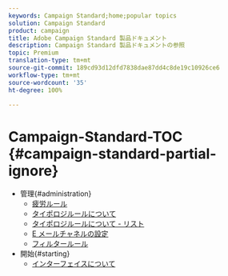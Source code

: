 ```yaml
---
keywords: Campaign Standard;home;popular topics
solution: Campaign Standard
product: campaign
title: Adobe Campaign Standard 製品ドキュメント
description: Campaign Standard 製品ドキュメントの参照
topic: Premium
translation-type: tm+mt
source-git-commit: 189cd93d12dfd7838dae87dd4c8de19c10926ce6
workflow-type: tm+mt
source-wordcount: '35'
ht-degree: 100%

---
```



# Campaign-Standard-TOC {#campaign-standard-partial-ignore}

+ 管理{#administration}
   + [疲労ルール](sending/using/fatigue-rules.md)
   + [タイポロジルールについて](sending/using/about-typology-rules.md)
   + [タイポロジルールについて - リスト](sending/using/about-typology-rules.md#typology-rules)
   + [E メールチャネルの設定](administration/using/configuring-email-channel.md)
   + [フィルタールール](sending/using/filtering-rules.md)
+ 開始{#starting}
   + [インターフェイスについて](start/using/about-the-interface.md)
